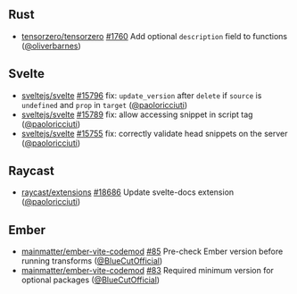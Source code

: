 ## Rust

- [tensorzero/tensorzero] [#1760](https://github.com/tensorzero/tensorzero/pull/1760) Add optional `description` field to functions ([@oliverbarnes])

## Svelte

- [sveltejs/svelte] [#15796](https://github.com/sveltejs/svelte/pull/15796) fix: `update_version` after `delete` if `source` is `undefined` and `prop` in `target` ([@paoloricciuti])
- [sveltejs/svelte] [#15789](https://github.com/sveltejs/svelte/pull/15789) fix: allow accessing snippet in script tag ([@paoloricciuti])
- [sveltejs/svelte] [#15755](https://github.com/sveltejs/svelte/pull/15755) fix: correctly validate head snippets on the server ([@paoloricciuti])

## Raycast

- [raycast/extensions] [#18686](https://github.com/raycast/extensions/pull/18686) Update svelte-docs extension ([@paoloricciuti])

## Ember

- [mainmatter/ember-vite-codemod] [#85](https://github.com/mainmatter/ember-vite-codemod/pull/85) Pre-check Ember version before running transforms ([@BlueCutOfficial])
- [mainmatter/ember-vite-codemod] [#83](https://github.com/mainmatter/ember-vite-codemod/pull/83) Required minimum version for optional packages ([@BlueCutOfficial])

[@BlueCutOfficial]: https://github.com/BlueCutOfficial
[@oliverbarnes]: https://github.com/oliverbarnes
[@paoloricciuti]: https://github.com/paoloricciuti
[mainmatter/ember-vite-codemod]: https://github.com/mainmatter/ember-vite-codemod
[raycast/extensions]: https://github.com/raycast/extensions
[sveltejs/svelte]: https://github.com/sveltejs/svelte
[tensorzero/tensorzero]: https://github.com/tensorzero/tensorzero
